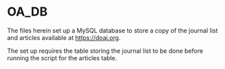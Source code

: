 # OA_DB
The files herein set up a MySQL database to store a copy of the journal list and articles available at https://doaj.org.

The set up requires the table storing the journal list to be done before running the script for the articles table. 